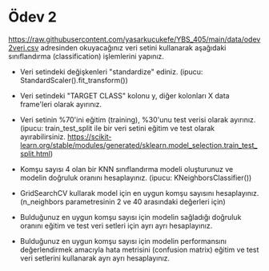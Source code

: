 # Ödev 2

https://raw.githubusercontent.com/yasarkucukefe/YBS_405/main/data/odev2veri.csv adresinden okuyacağınız veri setini kullanarak aşağıdaki sınıflandırma (classification) işlemlerini yapınız.

- Veri setindeki değişkenleri "standardize" ediniz. (ipucu: StandardScaler().fit_transform())
- Veri setindeki "TARGET CLASS" kolonu y, diğer kolonları X data frame'leri olarak ayırınız.
- Veri setinin %70'ini eğitim (training), %30'unu test verisi olarak ayırınız. (ipucu: train_test_split ile bir veri setini eğitim ve test olarak ayırabilirsiniz. https://scikit-learn.org/stable/modules/generated/sklearn.model_selection.train_test_split.html)
- Komşu sayısı 4 olan bir KNN sınıflandırma modeli oluşturunuz ve modelin doğruluk oranını hesaplayınız. (ipucu: KNeighborsClassifier())
- GridSearchCV kullarak model için en uygun komşu sayısını hesaplayınız. (n_neighbors parametresinin 2 ve 40 arasındaki değerleri için)
- Bulduğunuz en uygun komşu sayısı için modelin sağladığı doğruluk oranını eğitim ve test veri setleri için ayrı ayrı hesaplayınız.

- Bulduğunuz en uygun komşu sayısı için modelin performansını değerlendirmek amacıyla hata metrisini (confusion matrix) eğitim ve test veri setlerini kullanarak ayrı ayrı hesaplayınız.